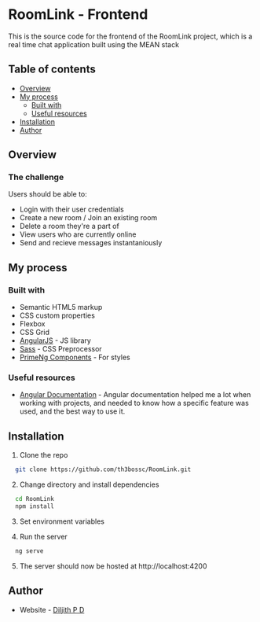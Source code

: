 # RoomLink - Frontend
This is the source code for the frontend of the RoomLink project, which is a real time chat application built using the MEAN stack

## Table of contents

- [Overview](#overview)
- [My process](#my-process)
  - [Built with](#built-with)
  - [Useful resources](#useful-resources)
- [Installation](#installation)
- [Author](#author)


## Overview

### The challenge

Users should be able to:
  - Login with their user credentials
  - Create a new room / Join an existing room
  - Delete a room they're a part of
  - View users who are currently online
  - Send and recieve messages instantaniously


## My process

### Built with

- Semantic HTML5 markup
- CSS custom properties
- Flexbox
- CSS Grid
- [AngularJS](https://angular.io/) - JS library
- [Sass](https://sass-lang.com) - CSS Preprocessor
- [PrimeNg Components](https://primeng.org/) - For styles


### Useful resources

- [Angular Documentation](https://angular.io/docs) - Angular documentation helped me a lot when working with projects, and needed to know how a specific feature was used, and the best way to use it.

## Installation 

1. Clone the repo
  ```bash
    git clone https://github.com/th3bossc/RoomLink.git
  ```
 
2. Change directory and install dependencies
  ```bash
    cd RoomLink
    npm install
  ```

3. Set environment variables
    
4. Run the server

  ```bash
    ng serve
  ```

5. The server should now be hosted at http://localhost:4200
## Author

- Website - [Diljith P D](https://th3bossc.github.io/Portfolio)
